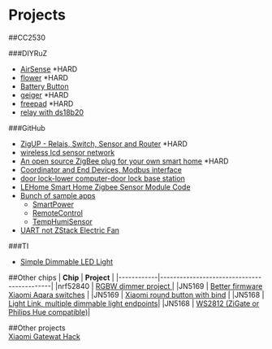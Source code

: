 # Projects

##CC2530

###DIYRuZ
* [AirSense](https://github.com/diyruz/AirSense) *HARD  
* [flower](https://github.com/diyruz/flower) *HARD  
* [Battery Button](https://github.com/diyruz/reed)   
* [geiger](https://github.com/diyruz/geiger) *HARD  
* [freepad](https://github.com/diyruz/freepad)  *HARD  
* [relay with ds18b20](https://github.com/diyruz/diyruz_rt)    

###GitHub
* [ZigUP - Relais, Switch, Sensor and Router](https://github.com/formtapez/ZigUP) *HARD  
* [wireless lcd sensor network](https://github.com/smileboywtu/ZigbeeLcdStack)  
* [An open source ZigBee plug for your own smart home](https://github.com/makerdiary/Smart-Plug) *HARD   
* [Coordinator and End Devices, Modbus interface](https://github.com/temcocontrols/Zigbee-Tstat8-T3-controllers)  
* [door lock-lower computer-door lock base station](https://github.com/zigbee-door/zigbee-zstack)  
* [LEHome Smart Home Zigbee Sensor Module Code](https://github.com/legendmohe/LEHome_zigbee)  
* [Bunch of sample apps](https://github.com/CCTV-404/Zigbee/tree/master/Projects/zstack)  
    * [SmartPower](https://github.com/simenkid/zigbee-firmware/tree/master/SampleTempHumiSensor)
    * [RemoteControl](https://github.com/simenkid/zigbee-firmware/tree/master/sampleRemoteControl)
    * [TempHumiSensor](https://github.com/simenkid/zigbee-firmware/tree/master/SampleTempHumiSensor)  
* [UART not ZStack Electric Fan](https://github.com/HauyuChen/ZigBee-WirelessFan)  

###TI
* [Simple Dimmable LED Light](https://www.ti.com/tool/TIDC-ZLIGHT2-W?keyMatch=zigbee&tisearch=tidesigns)  

##Other chips
| __Chip__ | __Project__                            |
|------------|--------------------------------------------|
|nrf52840 | [RGBW dimmer project ](https://github.com/vke/nrf52840_dimmer_rgbw_zigbee)|
|JN5169 | [ Better firmware Xiaomi Aqara switches](https://github.com/puddly/zigbee-switch) |
|JN5169 | [ Xiaomi round button with bind](https://github.com/actg/JN5169-for-xiaomi-wireless-switch) |
|JN5168 | [ Light Link, multiple dimmable light endpoints](https://github.com/peeveeone/ZLL_Multi_Endpoint_Dimmable_Light)|
|JN5168 | [ WS2812 (ZiGate or Philips Hue compatible)](https://github.com/fairecasoimeme/ZigWS2812_controller)|  
  
##Other projects  
[Xiaomi Gatewat Hack](https://github.com/T-REX-XP/XiaomiGatewayHack)
